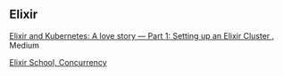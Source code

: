 ## Elixir

[Elixir and Kubernetes: A love story — Part 1: Setting up an Elixir Cluster
](https://david-delassus.medium.com/elixir-and-kubernetes-a-love-story-721cc6a5c7d5), Medium

[Elixir School, Concurrency](https://elixirschool.com/en/lessons/intermediate/concurrency)
